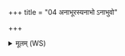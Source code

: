 +++
title = "04 अनाभूरस्यनाभो ऽनाभुवो"

+++
<details><summary>मूलम् (WS)</summary>

अनाभूरस्यनाभो ऽनाभुवो भूयास्म ।  
स यत्र त्वं प्रजापते त्रिरेकस्याह्नः प्रजाः सम्पश्यसि ।  
तत्र मामपि सं पश्यानष्टपशुर्भुवनस्य गोपाः ॥ ४ ॥
</details>